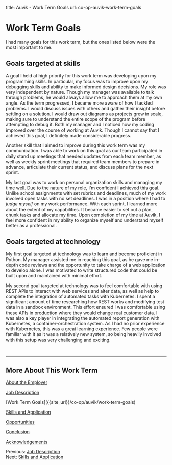 title: Auvik - Work Term Goals
url: co-op-auvik-work-term-goals

<h1 class="u-lead center">Work Term Goals</h1>

I had many goals for this work term, but the ones listed below were the most important to me.

<h2 class="u-sublead">Goals targeted at skills</h2>

A goal I held at high priority for this work term was developing upon my programming skills. In particular, my focus was to improve upon my debugging skills and ability to make informed design decisions. My role was very independent by nature. Though my manager was available to talk through problems, he would always allow me to approach them at my own angle. As the term progressed, I became more aware of how I tackled problems. I would discuss issues with others and gather their insight before settling on a solution. I would draw out diagrams as projects grew in scale, making sure to understand the entire scope of the program before attempting to debug it. Both my manager and I noticed how my coding improved over the course of working at Auvik. Though I cannot say that I achieved this goal, I definitely made considerable progress.

Another skill that I aimed to improve during this work term was my communication. I was able to work on this goal as our team participated in daily stand up meetings that needed updates from each team member, as well as weekly sprint meetings that required team members to prepare in advance, articulate their current status, and discuss plans for the next sprint.

My last goal was to work on personal organization skills and managing my time well. Due to the nature of my role, I'm confident I achieved this goal. Unlike school assignments with set rubrics and deadlines, much of my work involved open tasks with no set deadlines. I was in a position where I had to _judge myself_ on my work performance. With each sprint, I learned more about the extent of my capabilities. It became easier to set out a plan, chunk tasks and allocate my time. Upon completion of my time at Auvik, I  feel more confident in my ability to organize myself and understand myself better as a professional.

<h2 class="u-sublead">Goals targeted at technology</h2>

My first goal targeted at technology was to learn and become proficient in Python. My manager assisted me in reaching this goal, as he gave me in-depth code reviews and the opportunity to take charge of a web application to develop alone. I was motivated to write structured code that could be built upon and maintained with minimal effort.

My second goal targeted at technology was to feel comfortable with using REST APIs to interact with web services and alter data, as well as help to complete the integration of automated tasks with Kubernetes. I spent a significant amount of time researching how REST works and modifying test data in a sandbox environment. This effort ensured I was comfortable using these APIs in production where they would change real customer data. I was also a key player in integrating the automated report generation with Kubernetes, a container-orchestration system. As I had no prior experience with Kubernetes, this was a great learning experience. Few people were familiar with it as it was a relatively new system, so being heavily involved with this setup was very challenging and exciting.

<br>
<hr>

<h2 class="u-sublead">More About This Work Term</h2>

[About the Employer]({{site_url}}/co-op/auvik/about-the-employer)

[Job Description]({{site_url}}/co-op/auvik/job-description)

<span class='active'>
  [Work Term Goals]({{site_url}}/co-op/auvik/work-term-goals)
</span>

[Skills and Application]({{site_url}}/co-op/auvik/skills-and-application)

[Opportunities]({{site_url}}/co-op/auvik/opportunities)

[Conclusion]({{site_url}}/co-op/auvik/conclusion)

[Acknowledgements]({{site_url}}/co-op/auvik/acknowledgements)

<div class="left-aligned no-margin">
  Previous: <a href="{{ site_url }}/co-op/auvik/job-description">Job Description</a>
</div>

<div class="right-aligned no-margin">
  Next: <a href="{{ site_url }}/co-op/auvik/skills-and-application">Skills and Application</a>
</div>
